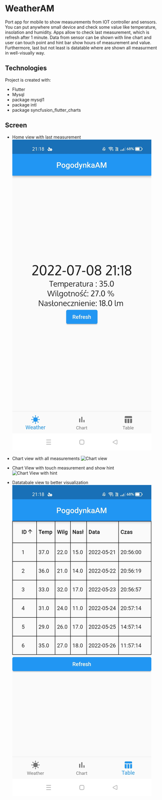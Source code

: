 # WeatherAM
Port app for mobile to show measurements from IOT controller and sensors. You can put anywhere small device and check some value like temperature, insolation and 
humidity. Apps allow to check last measurement, which is refresh after 1 minute. Data from sensor can be shown with line chart and user can touch point and hint bar show
hours of measurement and value. Furthermore, last but not least is datatable where are shown all measurment in well-visually way.

## Technologies
Project is created with:
* Flutter
* Mysql
* package mysql1
* package intl
* package syncfusion_flutter_charts

## Screen
* Home view with last measurement
![Home view](./screens/1.jpg)

* Chart view with all measurements
![Chart view](./screens/2.jgp)

* Chart View with touch measurement and show hint
![Chart View with hint](./screens/3.jgp)

* Datatabale view to better visualization 
![Datatable view](./screens/4.jpg)
